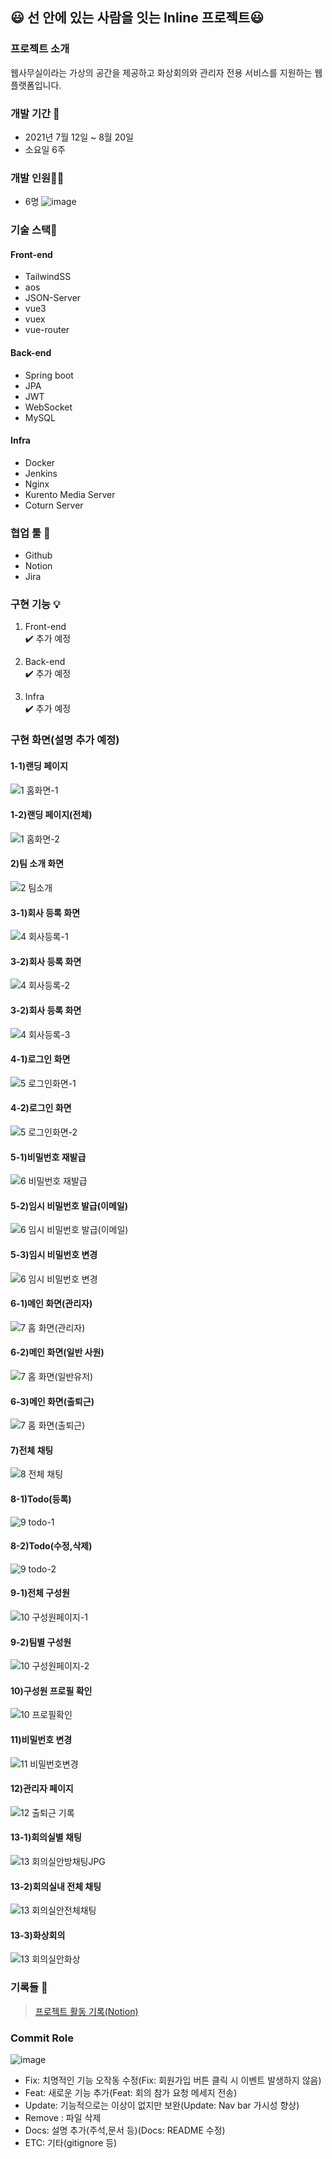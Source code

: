 ## :smiley: 선 안에 있는 사람을 잇는 Inline 프로젝트:smiley:
 
### 프로젝트 소개 
 웹사무실이라는 가상의 공간을 제공하고 화상회의와 관리자 전용 서비스를 지원하는 웹 플랫폼입니다.

### 개발 기간 📆 
* 2021년 7월 12일 ~ 8월 20일
* 소요일 6주

### 개발 인원🙎‍♂️
* 6명
![image](https://user-images.githubusercontent.com/66583397/130754089-4606b817-10e0-480b-b6d5-fc1891f3487e.png)


### 기술 스택🌈
#### Front-end
* TailwindSS
* aos
* JSON-Server
* vue3
* vuex
* vue-router
#### Back-end
* Spring boot
* JPA
* JWT
* WebSocket
* MySQL
#### Infra
* Docker
* Jenkins
* Nginx
* Kurento Media Server
* Coturn Server

### 협업 툴 🔨
* Github
* Notion
* Jira

### 구현 기능 💡
1) Front-end  
✔️ 추가 예정

2) Back-end  
✔️ 추가 예정

3) Infra  
✔️ 추가 예정

### 구현 화면(설명 추가 예정)
#### 1-1)랜딩 페이지
![1 홈화면-1](https://user-images.githubusercontent.com/66583397/135076926-bb28f2cc-d852-4e52-b80d-30cef32c70c3.jpg)
#### 1-2)랜딩 페이지(전체)
![1 홈화면-2](https://user-images.githubusercontent.com/66583397/135076929-15b21225-59b7-458f-a127-dd8c2e47f568.jpg)
#### 2)팀 소개 화면
![2 팀소개](https://user-images.githubusercontent.com/66583397/135076932-1bfd4dd9-5727-49cd-af1e-e2982eac7262.jpg)
#### 3-1)회사 등록 화면
![4 회사등록-1](https://user-images.githubusercontent.com/66583397/135076934-6787c970-ddee-4a96-8289-b6f50d55f0a4.jpg)
#### 3-2)회사 등록 화면
![4 회사등록-2](https://user-images.githubusercontent.com/66583397/135076936-88ad279c-1d63-450e-8c32-a5bff066069c.jpg)
#### 3-2)회사 등록 화면
![4 회사등록-3](https://user-images.githubusercontent.com/66583397/135076933-7a15b3a3-84be-4d84-aed4-5cd569a615bb.jpg)
#### 4-1)로그인 화면
![5 로그인화면-1](https://user-images.githubusercontent.com/66583397/135076938-2025242e-36d6-4c70-884d-865c8578359a.jpg)
#### 4-2)로그인 화면
![5 로그인화면-2](https://user-images.githubusercontent.com/66583397/135076940-3482db5d-5b3a-4acc-9bc8-ad2e3ad23e8d.jpg)
#### 5-1)비밀번호 재발급
![6 비밀번호 재발급](https://user-images.githubusercontent.com/66583397/135076941-316f0172-1e7f-4e78-8949-fa7a8e76d2c5.jpg)
#### 5-2)임시 비밀번호 발급(이메일)
![6 임시 비밀번호 발급(이메일)](https://user-images.githubusercontent.com/66583397/135076943-ea42c35c-fea4-447e-ac61-067677dcb647.jpg)
#### 5-3)임시 비밀번호 변경
![6 임시 비밀번호 변경](https://user-images.githubusercontent.com/66583397/135076946-ccc87362-c0e8-4536-ad67-fe43c5380cc7.jpg)
#### 6-1)메인 화면(관리자)
![7 홈 화면(관리자)](https://user-images.githubusercontent.com/66583397/135076951-c54f1035-e753-4900-bc45-05544ba1b826.jpg)
#### 6-2)메인 화면(일반 사원)
![7 홈 화면(일반유저)](https://user-images.githubusercontent.com/66583397/135076952-a65144df-8eae-4101-b0cf-2f5a386721c8.jpg)
#### 6-3)메인 화면(출퇴근)
![7 홈 화면(출퇴근)](https://user-images.githubusercontent.com/66583397/135076955-6e0215ce-dfdf-43d5-b70a-0466b740d497.jpg)
#### 7)전체 채팅
![8 전체 채팅](https://user-images.githubusercontent.com/66583397/135076957-29e8bb94-a53f-4846-849e-9fb6c9f8c3ff.jpg)
#### 8-1)Todo(등록)
![9 todo-1](https://user-images.githubusercontent.com/66583397/135076960-b101a32d-508f-491b-8e28-5e1ff3101f7a.jpg)
#### 8-2)Todo(수정,삭제)
![9 todo-2](https://user-images.githubusercontent.com/66583397/135076963-dfe4e00b-1bfd-4472-84e0-d31207b86c69.jpg)
#### 9-1)전체 구성원
![10 구성원페이지-1](https://user-images.githubusercontent.com/66583397/135076966-4f585fa5-d9af-46db-bdae-b5ac016715fe.jpg)
#### 9-2)팀별 구성원
![10 구성원페이지-2](https://user-images.githubusercontent.com/66583397/135076968-8e277e74-0de1-4eed-bd5a-07894a743ac1.jpg)
#### 10)구성원 프로필 확인
![10 프로필확인](https://user-images.githubusercontent.com/66583397/135076971-0c011898-8325-4e6f-b38d-f419fa74911a.jpg)
#### 11)비밀번호 변경
![11 비밀번호변경](https://user-images.githubusercontent.com/66583397/135076972-f3b2ebd1-1544-4eaa-a035-361fb52b310d.jpg)
#### 12)관리자 페이지
![12 출퇴근 기록](https://user-images.githubusercontent.com/66583397/135076974-3e29c659-83ce-4039-ab5a-4a144a59fda2.jpg)
#### 13-1)회의실별 채팅
![13 회의실안방채팅JPG](https://user-images.githubusercontent.com/66583397/135076976-703f8043-eb8f-434c-be4c-c0850d3816f7.JPG)
#### 13-2)회의실내 전체 채팅
![13 회의실안전체채팅](https://user-images.githubusercontent.com/66583397/135076982-1a437887-24be-4e95-a421-ac5d7537a86d.JPG)
#### 13-3)화상회의
![13 회의실안화상](https://user-images.githubusercontent.com/66583397/135076984-339ec632-2ad8-49c9-855e-a9cdfbd45384.JPG)


### 기록들 :speech_balloon: 
> [프로젝트 활동 기록(Notion)](https://www.notion.so/binitiger/SSAFY_-2-_7-c80a086175fe43c09e8fc5ad01f0ba8e)

### Commit Role
![image](https://user-images.githubusercontent.com/66583397/126730413-60f85a6c-40dd-4246-a5e7-24015ea3fe0a.png)
- Fix: 치명적인 기능 오작동 수정(Fix: 회원가입 버튼 클릭 시 이벤트 발생하지 않음)
- Feat: 새로운 기능 추가(Feat: 회의 참가 요청 메세지 전송)
- Update: 기능적으로는 이상이 없지만 보완(Update: Nav bar 가시성 향상)
- Remove : 파일 삭제
- Docs: 설명 추가(주석,문서 등)(Docs: README 수정)
- ETC: 기타(gitignore 등)
